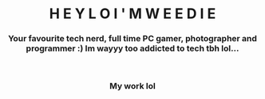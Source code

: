 <!--<img align="center" src="https://i.ibb.co/xhVpFym/IMG-3779.png" width="25%">-->
<h1 align="center">H E Y L O  I ' M  W E E D I E</h1>
<h3 align="center">Your favourite tech nerd, full time PC gamer, photographer and programmer :) Im wayyy too addicted to tech tbh lol...</h3>
<br>



<h3 align="center">My work lol</h3>
